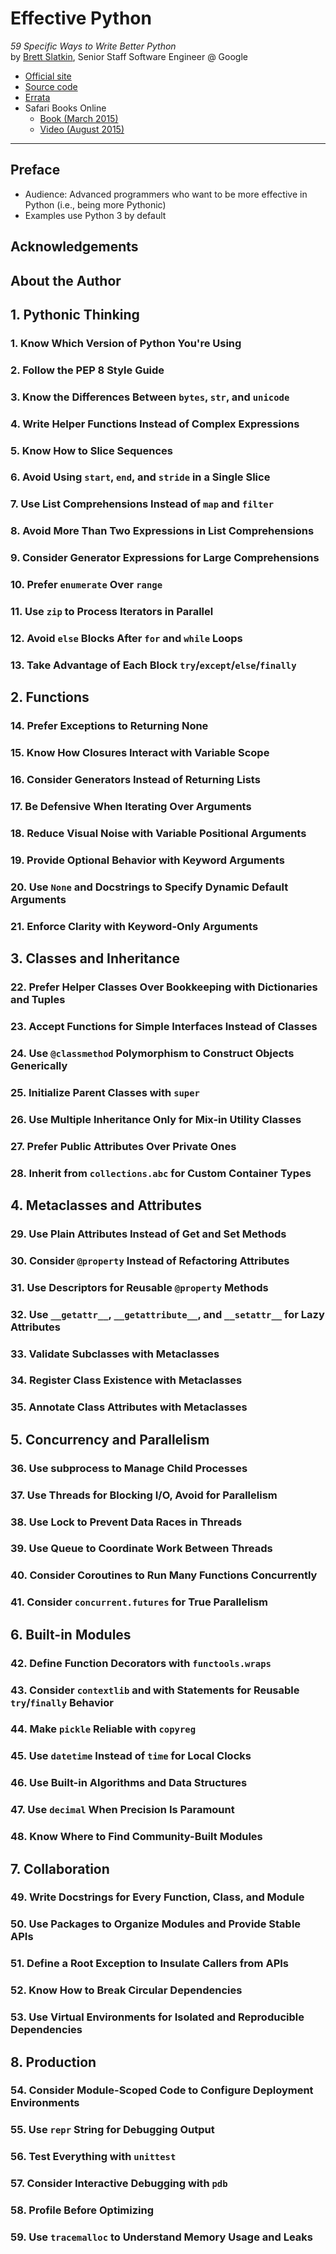 # Effective Python

*59 Specific Ways to Write Better Python*<br>
by [Brett Slatkin](http://www.onebigfluke.com/), Senior Staff Software Engineer @ Google

- [Official site](http://www.effectivepython.com/)
- [Source code](https://github.com/bslatkin/effectivepython)
- [Errata](https://github.com/bslatkin/effectivepython/blob/master/Errata.md)
- Safari Books Online
  - [Book (March 2015)](https://www.safaribooksonline.com/library/view/effective-python-59/9780134034416/)
  - [Video (August 2015)](https://www.safaribooksonline.com/library/view/effective-python/9780134175249/)

---

## Preface

- Audience: Advanced programmers who want to be more effective in Python (i.e., being more Pythonic)
- Examples use Python 3 by default

## Acknowledgements

## About the Author

## 1. Pythonic Thinking

### 1. Know Which Version of Python You're Using

### 2. Follow the PEP 8 Style Guide

### 3. Know the Differences Between `bytes`, `str`, and `unicode`

### 4. Write Helper Functions Instead of Complex Expressions

### 5. Know How to Slice Sequences

### 6. Avoid Using `start`, `end`, and `stride` in a Single Slice

### 7. Use List Comprehensions Instead of `map` and `filter`

### 8. Avoid More Than Two Expressions in List Comprehensions

### 9. Consider Generator Expressions for Large Comprehensions

### 10. Prefer `enumerate` Over `range`

### 11. Use `zip` to Process Iterators in Parallel

### 12. Avoid `else` Blocks After `for` and `while` Loops

### 13. Take Advantage of Each Block `try`/`except`/`else`/`finally`

## 2. Functions

### 14. Prefer Exceptions to Returning None

### 15. Know How Closures Interact with Variable Scope

### 16. Consider Generators Instead of Returning Lists

### 17. Be Defensive When Iterating Over Arguments

### 18. Reduce Visual Noise with Variable Positional Arguments

### 19. Provide Optional Behavior with Keyword Arguments

### 20. Use `None` and Docstrings to Specify Dynamic Default Arguments

### 21. Enforce Clarity with Keyword-Only Arguments

## 3. Classes and Inheritance

### 22. Prefer Helper Classes Over Bookkeeping with Dictionaries and Tuples

### 23. Accept Functions for Simple Interfaces Instead of Classes

### 24. Use `@classmethod` Polymorphism to Construct Objects Generically

### 25. Initialize Parent Classes with `super`

### 26. Use Multiple Inheritance Only for Mix-in Utility Classes

### 27. Prefer Public Attributes Over Private Ones

### 28. Inherit from `collections.abc` for Custom Container Types

## 4. Metaclasses and Attributes

### 29. Use Plain Attributes Instead of Get and Set Methods

### 30. Consider `@property` Instead of Refactoring Attributes

### 31. Use Descriptors for Reusable `@property` Methods

### 32. Use `__getattr__`, `__getattribute__`, and `__setattr__` for Lazy Attributes

### 33. Validate Subclasses with Metaclasses

### 34. Register Class Existence with Metaclasses

### 35. Annotate Class Attributes with Metaclasses

## 5. Concurrency and Parallelism

### 36. Use subprocess to Manage Child Processes

### 37. Use Threads for Blocking I/O, Avoid for Parallelism

### 38. Use Lock to Prevent Data Races in Threads

### 39. Use Queue to Coordinate Work Between Threads

### 40. Consider Coroutines to Run Many Functions Concurrently

### 41. Consider `concurrent.futures` for True Parallelism

## 6. Built-in Modules

### 42. Define Function Decorators with `functools.wraps`

### 43. Consider `contextlib` and with Statements for Reusable `try`/`finally` Behavior

### 44. Make `pickle` Reliable with `copyreg`

### 45. Use `datetime` Instead of `time` for Local Clocks

### 46. Use Built-in Algorithms and Data Structures

### 47. Use `decimal` When Precision Is Paramount

### 48. Know Where to Find Community-Built Modules

## 7. Collaboration

### 49. Write Docstrings for Every Function, Class, and Module

### 50. Use Packages to Organize Modules and Provide Stable APIs

### 51. Define a Root Exception to Insulate Callers from APIs

### 52. Know How to Break Circular Dependencies

### 53. Use Virtual Environments for Isolated and Reproducible Dependencies

## 8. Production

### 54. Consider Module-Scoped Code to Configure Deployment Environments

### 55. Use `repr` String for Debugging Output

### 56. Test Everything with `unittest`

### 57. Consider Interactive Debugging with `pdb`

### 58. Profile Before Optimizing

### 59. Use `tracemalloc` to Understand Memory Usage and Leaks
